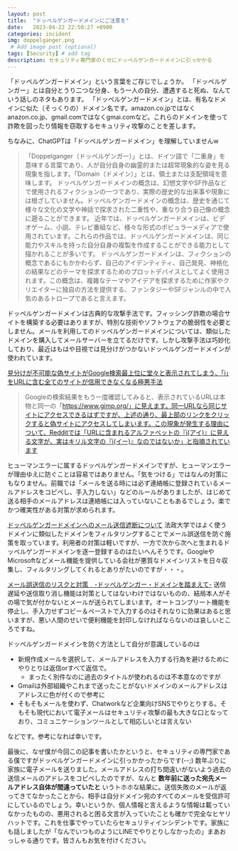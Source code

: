 ```yaml
---
layout: post
title:  "ドッペルゲンガードメインにご注意を"
date:   2023-04-22 22:50:27 +0900
categories: incident
img: doppelganger.png
 # Add image post (optional)
tags: [Security] # add tag
description: セキュリティ専門家のくせにドッペルゲンガードメインに引っかかる
---
```


「ドッペルゲンガードメイン」という言葉をご存じでしょうか。
「ドッペルゲンガー」とは自分とうり二つな分身、もう一人の自分、遭遇すると死ぬ、なんていう話しのネタもあります。
「ドッペルゲンガードメイン」とは、有名なドメインに似た（そっくりの）ドメイン名です。amazon.co.jpではなくanazon.co.jp、gmail.comではなくgmai.comなど。これらのドメインを使って詐欺を図ったり情報を窃取するセキュリティ攻撃のことを差します。

ちなみに、ChatGPTは「ドッペルゲンガードメイン」を理解していませんw

> 「Doppelganger（ドッペルゲンガー）」とは、ドイツ語で「二重身」を意味する言葉であり、人が自分自身の幽霊的または超常現象的な姿を見る現象を指します。「Domain（ドメイン）」とは、領土または支配領域を意味します。
> ドッペルゲンガードメインの概念は、幻想文学やSF作品などで使用されるフィクションの一つであり、実際の歴史的な出来事や現象には根ざしていません。ドッペルゲンガードメインの概念は、歴史を通じて様々な文化の文学や神話で探求された二重性や、重なり合う自己像の概念に遡ることができます。
> 近年では、ドッペルゲンガードメインは、ビデオゲーム、小説、テレビ番組など、様々な形式のポピュラーメディアで使用されています。これらの作品では、ドッペルゲンガードメインは、同じ能力やスキルを持った自分自身の複製を作成することができる能力として描かれることが多いです。
> ドッペルゲンガードメインは、フィクションの概念であるにもかかわらず、自己のアイデンティティ、自己発見、神格化の結果などのテーマを探求するためのプロットデバイスとしてよく使用されます。この概念は、複雑なテーマやアイデアを探求するために作家やクリエイターに独自の方法を提供する、ファンタジーやSFジャンルの中で人気のあるトロープであると言えます。

ドッペルゲンガードメインは古典的な攻撃手法です。フィッシング詐欺の場合サイトを構築する必要はありますが、特別な技術やソフトウェアの脆弱性を必要としません。メールを利用してのドッペルゲンガードメインについては、類似したドメインを購入してメールサーバーを立てるだけです。しかし攻撃手法は巧妙化しており、最近はもはや目視では見分けがつかないドッペルゲンガードメインが使われています。

[見分けが不可能な偽サイトがGoogle検索最上位に堂々と表示されてしまう、「i」をURLに含む全てのサイトが信用できなくなる極悪手法](https://gigazine.net/news/20221101-google-dangerous/)

> Googleの検索結果をもう一度確認してみると、表示されているURLは本物と同一の「https://www.gimp.org/」に見えます。同一URLなら同じサイトにアクセスできるはずですが、上述の通り、最上部のリンクをクリックすると偽サイトにアクセスしてしまいます。この現象が発生する理由について、Redditでは「URLに含まれるアルファベットの『i(アイ)』に見える文字が、実はキリル文字の『і(イー)』なのではないか」と指摘されています

ヒューマンエラーに属するドッペルゲンガードメインですが、ヒューマンエラーが理由ゆえに防ぐことは容易ではありません。「気をつける」ではなんの対策にもなりません。前職では「メールを送る時には必ず連絡帳に登録されているメールアドレスをコピペし、手入力しない」などのルールがありましたが、はじめて送る相手のメールアドレスは連絡帳には入っていないこともあるでしょう。楽でかつ確実性がある対策が求められます。

[ドッペルゲンガードメインへのメール送信遮断について](https://netsys.hosei.ac.jp/important/important20221208k01.html)
法政大学ではよく使うドメインに類似したドメインをフィルタリングすることでメール誤送信を防ぐ施策を取っています。利用者の対策は軽いですが、一方で次から次へと生まれるドッペルゲンガードメインを逐一登録するのはたいへんそうです。GoogleやMicrosoftなどメール機能を提供している会社が悪質なドメインリストを日々収集し、フィルタリングしてくれるとありがたいのですが・・・。

[メール誤送信のリスクと対策　-ドッペルゲンガー・ドメインを踏まえて-](https://note.com/dirbato/n/n649d56ced919)
送信遅延や送信取り消し機能は対策としてはないわけではないものの、結局本人がその場で気が付かないとメールが送られてしまいます。オートコンプリート機能を停止し、手入力せずコピー＆ペーストで入力するのはそれなりに効果はあると思いますが、悪い人間のせいで便利機能を封印しなければならないのは哀しいところですね。

ドッペルゲンガードメインを防ぐ方法として自分が意識しているのは

- 新規作成メールを選択して、メールアドレスを入力する行為を避けるためにやりとりは返信orすべて返信で。
    - まったく別件なのに過去のタイトルが使われるのは不本意なのですが
- Gmailは外部組織やこれまで送ったことがないドメインのメールアドレスはアドレスに色が付くので参考に
- そもそもメールを使わず、Chatworkなど企業向けSNSでやりとりする。そもそも現代において電子メールはセキュリティ攻撃の最も大きな口となっており、コミュニケーションツールとして相応しいとは言えない

などです。参考になれば幸いです。

最後に、なぜ僕が今回この記事を書いたかというと、セキュリティの専門家である僕ですがドッペルゲンガードメインに引っかかったからです(--;)
数年ぶりに家族に電子メールを送りました。メールアドレスの打ち間違いがないよう過去の送信メールのアドレスをコピペしたのですが、なんと **数年前に送った宛先メールアドレス自体が間違っていたと** いうトホホな結果に。送信失敗のメールが返ってきてなかったことから、相手は自分ドメイン宛のすべてのメールを受信許可にしているのでしょう。幸いというか、個人情報と言えるような情報は載っていなかったものの、悪用されると困る文言が入っていたことも確かで完全なヒヤリハットです。これを仕事でやっていたらセキュリティインシデントです。家族にも話しましたが「なんでいつものようにLINEでやりとりしなかったの」まあおっしゃる通りです。皆さんもお気を付けください。